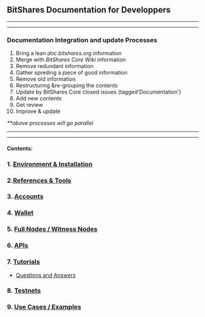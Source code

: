 ## BitShares Documentation for Developpers

***
***
### Documentation Integration and update Processes
1. Bring a lean _doc.bitshares.org_ information
2. Merge with _BitShares Core Wiki_ information
3. Remove redundant information 
4. Gather spreding a piece of good information 
5. Remove old information
6. Restructuring &re-grouping the contents 
7. Update by BitShares Core closed issues (tagged'Documentation')
8. Add new contents
9. Get review
10. Improve & update

_**above processes will go parallel_

***
***

#### Contents:

### 1. [Environment & Installation ](/developers/1_installation/Readme.md#1-environment--installation)

### 2.[References & Tools](/developers/2_references_tools#2-references--tools)
     
### 3. [Accounts](/developers/3_accounts/Readme.md#3-accounts)

### 4. [Wallet](/developers/4_wallet/Readme.md#4-wallet)

### 5. [Full Nodes / Witness Nodes](/developers/5_full-witness_nodes/Readme.md#5-full-node--witness-node)
### 6. [APIs](/developers/6_apis/Readme.md#6-apis) 
### 7. [Tutorials](/developers/7_tutorials/Readme.md#7-tutorials)
- [Questions and Answers](/developers/7_tutorials/QA.md#questions)
### 8. [Testnets](/developers/8_testnets/Readme.md#8-testnets)
### 9. [Use Cases / Examples](/developers/9_use_cases#9-use-cases--examples)

   



